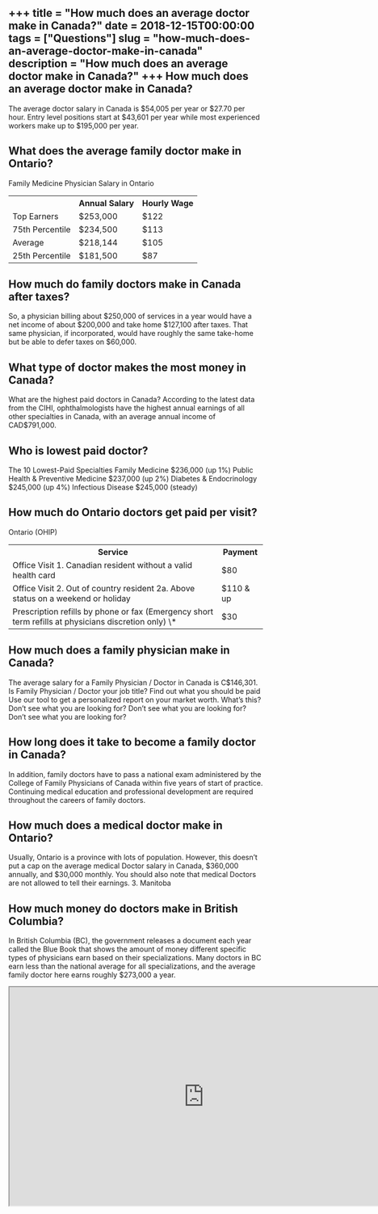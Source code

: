 +++
title = "How much does an average doctor make in Canada?"
date = 2018-12-15T00:00:00
tags = ["Questions"]
slug = "how-much-does-an-average-doctor-make-in-canada"
description = "How much does an average doctor make in Canada?"
+++
How much does an average doctor make in Canada?
-----------------------------------------------

The average doctor salary in Canada is $54,005 per year or $27.70 per hour. Entry level positions start at $43,601 per year while most experienced workers make up to $195,000 per year.

What does the average family doctor make in Ontario?
----------------------------------------------------

Family Medicine Physician Salary in Ontario

<table><tr><th></th><th>Annual Salary</th><th>Hourly Wage</th></tr><tr><td>Top Earners</td><td>$253,000</td><td>$122</td></tr><tr><td>75th Percentile</td><td>$234,500</td><td>$113</td></tr><tr><td>Average</td><td>$218,144</td><td>$105</td></tr><tr><td>25th Percentile</td><td>$181,500</td><td>$87</td></tr></table>

How much do family doctors make in Canada after taxes?
------------------------------------------------------

So, a physician billing about $250,000 of services in a year would have a net income of about $200,000 and take home $127,100 after taxes. That same physician, if incorporated, would have roughly the same take-home but be able to defer taxes on $60,000.

What type of doctor makes the most money in Canada?
---------------------------------------------------

What are the highest paid doctors in Canada? According to the latest data from the CIHI, ophthalmologists have the highest annual earnings of all other specialties in Canada, with an average annual income of CAD$791,000.

Who is lowest paid doctor?
--------------------------

The 10 Lowest-Paid Specialties Family Medicine $236,000 (up 1%) Public Health &amp; Preventive Medicine $237,000 (up 2%) Diabetes &amp; Endocrinology $245,000 (up 4%) Infectious Disease $245,000 (steady)

How much do Ontario doctors get paid per visit?
-----------------------------------------------

Ontario (OHIP)

<table><tr><th>Service</th><th>Payment</th></tr><tr><td>Office Visit 1. Canadian resident without a valid health card</td><td>$80</td></tr><tr><td>Office Visit 2. Out of country resident 2a. Above status on a weekend or holiday</td><td>$110 &amp; up</td></tr><tr><td>Prescription refills by phone or fax (Emergency short term refills at physicians discretion only) \*</td><td>$30</td></tr></table>

How much does a family physician make in Canada?
------------------------------------------------

The average salary for a Family Physician / Doctor in Canada is C$146,301. Is Family Physician / Doctor your job title? Find out what you should be paid Use our tool to get a personalized report on your market worth. What’s this? Don’t see what you are looking for? Don’t see what you are looking for? Don’t see what you are looking for?

How long does it take to become a family doctor in Canada?
----------------------------------------------------------

In addition, family doctors have to pass a national exam administered by the College of Family Physicians of Canada within five years of start of practice. Continuing medical education and professional development are required throughout the careers of family doctors.

How much does a medical doctor make in Ontario?
-----------------------------------------------

Usually, Ontario is a province with lots of population. However, this doesn’t put a cap on the average medical Doctor salary in Canada, $360,000 annually, and $30,000 monthly. You should also note that medical Doctors are not allowed to tell their earnings. 3. Manitoba

How much money do doctors make in British Columbia?
---------------------------------------------------

In British Columbia (BC), the government releases a document each year called the Blue Book that shows the amount of money different specific types of physicians earn based on their specializations. Many doctors in BC earn less than the national average for all specializations, and the average family doctor here earns roughly $273,000 a year.

<iframe allow="accelerometer; autoplay; clipboard-write; encrypted-media; gyroscope; picture-in-picture" allowfullscreen="" class="__youtube_prefs__  epyt-is-override  no-lazyload" data-no-lazy="1" data-origheight="433" data-origwidth="770" data-skipgform_ajax_framebjll="" height="433" id="_ytid_43371" loading="lazy" src="https://www.youtube.com/embed/gBD9Yajj_ZA?enablejsapi=1&autoplay=0&cc_load_policy=0&cc_lang_pref=&iv_load_policy=1&loop=0&modestbranding=0&rel=1&fs=1&playsinline=0&autohide=2&theme=dark&color=red&controls=1&" title="YouTube player" width="770"></iframe>